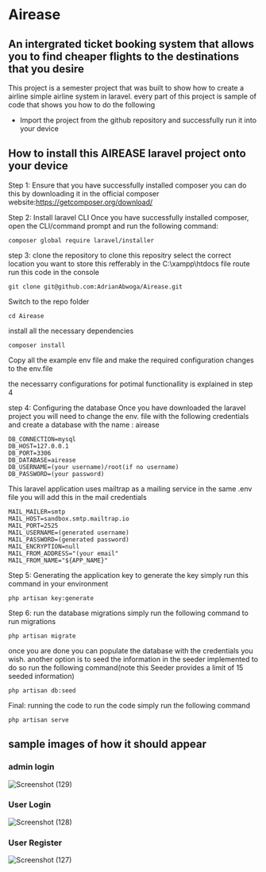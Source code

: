 # Airease
## An intergrated ticket booking system that allows you to find cheaper flights to the destinations that you desire 

This project is a semester project that was built to show how to create a airline simple airline system in laravel. every part of this project is sample of code that shows you how to do the following 
* Import the project from the github repository and successfully run it into your device


## How to install this AIREASE laravel project onto your device 
Step 1: Ensure that you have successfully installed composer 
  you can do this by downloading it in the official composer website:https://getcomposer.org/download/

Step 2: Install laravel CLI
  Once you have successfully installed composer, open the CLI/command prompt and run the following command:
  ```command line
composer global require laravel/installer
```
step 3: clone the repository 
to clone this repositry select the correct location you want to store this refferably in the C:\xampp\htdocs file route 
run this code in the console 
```command line
git clone git@github.com:AdrianAbwoga/Airease.git
```
Switch to the repo folder
```
cd Airease
```
install all the necessary dependencies 
```
composer install
```
Copy all the example env file and make the required configuration changes to the env.file 

the necessarry configurations for potimal functionallity is explained in step 4 

step 4: Configuring the database
Once you have downloaded the laravel project you will need to change the env. file with the following credentials and create a database with the name : airease

```command line
DB_CONNECTION=mysql
DB_HOST=127.0.0.1
DB_PORT=3306
DB_DATABASE=airease
DB_USERNAME=(your username)/root(if no username)
DB_PASSWORD=(your password)
```
This laravel application uses mailtrap as a mailing service in the same .env file you will add this in the mail credentials
```
MAIL_MAILER=smtp
MAIL_HOST=sandbox.smtp.mailtrap.io
MAIL_PORT=2525
MAIL_USERNAME=(generated username)
MAIL_PASSWORD=(generated password)
MAIL_ENCRYPTION=null
MAIL_FROM_ADDRESS="(your email"
MAIL_FROM_NAME="${APP_NAME}"

```

Step 5: Generating the application key
to generate the key simply run this command in your environment 
```
php artisan key:generate
```
Step 6: run the database migrations
simply run the following command to run migrations 
```
php artisan migrate
```

once you are done you can populate the database with the credentials you wish. another option is to seed the information in the seeder implemented to do so run the following command(note this Seeder provides a limit of 15 seeded information)
```
php artisan db:seed
```
Final: running the code
to run the code simply run the following command 
```
php artisan serve
```
## sample images of how it should appear 
### admin login 

![Screenshot (129)](https://github.com/AdrianAbwoga/Airease/assets/98470631/ef0a60bd-8430-4d5f-8723-8e80a9f922b2)

### User Login

![Screenshot (128)](https://github.com/AdrianAbwoga/Airease/assets/98470631/bc864513-bb74-4c49-8208-bf91b81186ca)

### User Register

![Screenshot (127)](https://github.com/AdrianAbwoga/Airease/assets/98470631/391099d1-2f43-45c4-9f5b-09ecaa01b7eb)

 
